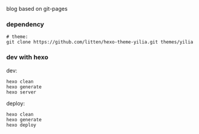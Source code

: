 blog based on git-pages

### dependency

```
# theme:
git clone https://github.com/litten/hexo-theme-yilia.git themes/yilia
```

### dev with hexo

dev:
```
hexo clean
hexo generate
hexo server
```

deploy:

```
hexo clean
hexo generate
hexo deploy
```
